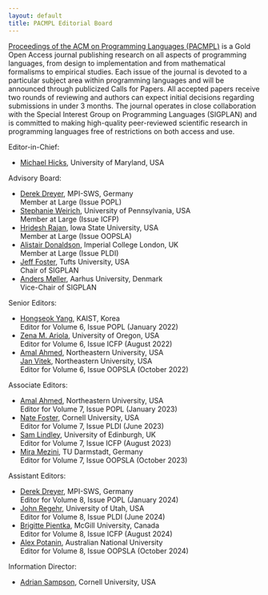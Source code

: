 ```yaml
---
layout: default
title: PACMPL Editorial Board
---
```


[Proceedings of the ACM on Programming Languages (PACMPL)](https://dl.acm.org/journal/pacmpl) 
is a Gold Open Access journal publishing research on all aspects of programming languages, 
from design to implementation 
and from mathematical formalisms to empirical studies. Each issue of the journal is devoted 
to a particular subject area within programming languages and will be announced through 
publicized Calls for Papers. All accepted papers receive two rounds of reviewing and authors 
can expect initial decisions regarding submissions in under 3 months. The journal operates 
in close collaboration with the Special Interest Group on Programming Languages (SIGPLAN) 
and is committed to making high-quality peer-reviewed scientific research in programming 
languages free of restrictions on both access and use.


Editor-in-Chief:
  - [Michael Hicks](http://www.cs.umd.edu/~mwh/), University of Maryland, USA

Advisory Board:
  - [Derek Dreyer](https://people.mpi-sws.org/~dreyer/), MPI-SWS, Germany <br>
    Member at Large (Issue POPL)
  - [Stephanie Weirich](https://www.cis.upenn.edu/~sweirich/), University of Pennsylvania, USA <br>
    Member at Large (Issue ICFP)
  - [Hridesh Rajan](https://www.cs.iastate.edu/hridesh), Iowa State University, USA <br>
    Member at Large (Issue OOPSLA)
  - [Alistair Donaldson](https://multicore.doc.ic.ac.uk), Imperial College London, UK <br>
    Member at Large (Issue PLDI)
  - [Jeff Foster](https://www.eecs.tufts.edu/~jfoster/), Tufts University, USA <br>
    Chair of SIGPLAN
  - [Anders Møller](https://cs.au.dk/~amoeller/), Aarhus University, Denmark <br>
    Vice-Chair of SIGPLAN

Senior Editors:
  - [Hongseok Yang](https://sites.google.com/view/hongseokyang/home), KAIST, Korea <br>
    Editor for Volume 6, Issue POPL (January 2022)
  - [Zena M. Ariola](http://ix.cs.uoregon.edu/~ariola/), University of Oregon, USA <br>
    Editor for Volume 6, Issue ICFP (August 2022)
  - [Amal Ahmed](http://www.ccs.neu.edu/home/amal/), Northeastern University, USA <br>
    [Jan Vitek](http://janvitek.org/), Northeastern University, USA <br>
    Editor for Volume 6, Issue OOPSLA (October 2022)

Associate Editors:
  - [Amal Ahmed](http://www.ccs.neu.edu/home/amal/), Northeastern University, USA <br>
    Editor for Volume 7, Issue POPL (January 2023)
  - [Nate Foster](https://www.cs.cornell.edu/~jnfoster/), Cornell University, USA <br>
    Editor for Volume 7, Issue PLDI (June 2023)
  - [Sam Lindley](https://homepages.inf.ed.ac.uk/slindley/), University of Edinburgh, UK <br>
    Editor for Volume 7, Issue ICFP (August 2023)
  - [Mira Mezini](https://www.stg.tu-darmstadt.de/main_stg/staff_stg/mira_mezini_1.en.jsp), TU Darmstadt, Germany <br>
    Editor for Volume 7, Issue OOPSLA (October 2023)

Assistant Editors:
  - [Derek Dreyer](https://people.mpi-sws.org/~dreyer/), MPI-SWS, Germany <br>
    Editor for Volume 8, Issue POPL (January 2024)
  - [John Regehr](https://www.cs.utah.edu/~regehr/), University of Utah, USA <br>
    Editor for Volume 8, Issue PLDI (June 2024)
  - [Brigitte Pientka](https://www.cs.mcgill.ca/~bpientka/), McGill University, Canada <br>
    Editor for Volume 8, Issue ICFP (August 2024)
  - [Alex Potanin](https://potanin.github.io), Australian National University <br>
    Editor for Volume 8, Issue OOPSLA (October 2024)

Information Director:
  - [Adrian Sampson](https://www.cs.cornell.edu/~asampson/), Cornell University, USA <br>
